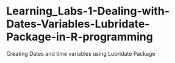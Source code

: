 # Learning_Labs-1-Dealing-with-Dates-Variables-Lubridate-Package-in-R-programming
Creating Dates and time variables using Lubridate Package
